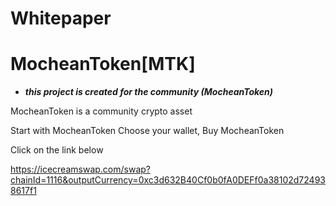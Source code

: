 # Whitepaper

# MocheanToken[MTK]
- ***this project is created for the community (MocheanToken)***


MocheanToken is a community crypto asset

Start with MocheanToken Choose your wallet, Buy MocheanToken


Click on the link below


https://icecreamswap.com/swap?chainId=1116&outputCurrency=0xc3d632B40Cf0b0fA0DEFf0a38102d724938617f1
